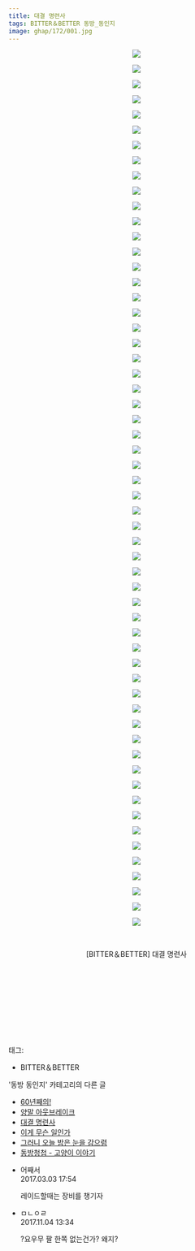 ```yaml
---
title: 대결 명련사
tags: BITTER＆BETTER 동방_동인지
image: ghap/172/001.jpg
---
```

<div class="article">
<p style="text-align: center; clear: none; float: none;"><img src="{{ site.nasurl }}/ghap/172/001.jpg"/></p>
<p style="text-align: center; clear: none; float: none;"><img src="{{ site.nasurl }}/ghap/172/002.jpg"/></p>
<p style="text-align: center; clear: none; float: none;"><img src="{{ site.nasurl }}/ghap/172/003.jpg"/></p>
<p style="text-align: center; clear: none; float: none;"><img src="{{ site.nasurl }}/ghap/172/004.jpg"/></p>
<p style="text-align: center; clear: none; float: none;"><img src="{{ site.nasurl }}/ghap/172/005.jpg"/></p>
<p style="text-align: center; clear: none; float: none;"><img src="{{ site.nasurl }}/ghap/172/006.jpg"/></p>
<p style="text-align: center; clear: none; float: none;"><img src="{{ site.nasurl }}/ghap/172/007.jpg"/></p>
<p style="text-align: center; clear: none; float: none;"><img src="{{ site.nasurl }}/ghap/172/008.jpg"/></p>
<p style="text-align: center; clear: none; float: none;"><img src="{{ site.nasurl }}/ghap/172/009.jpg"/></p>
<p style="text-align: center; clear: none; float: none;"><img src="{{ site.nasurl }}/ghap/172/010.jpg"/></p>
<p style="text-align: center; clear: none; float: none;"><img src="{{ site.nasurl }}/ghap/172/011.jpg"/></p>
<p style="text-align: center; clear: none; float: none;"><img src="{{ site.nasurl }}/ghap/172/012.jpg"/></p>
<p style="text-align: center; clear: none; float: none;"><img src="{{ site.nasurl }}/ghap/172/013.jpg"/></p>
<p style="text-align: center; clear: none; float: none;"><img src="{{ site.nasurl }}/ghap/172/014.jpg"/></p>
<p style="text-align: center; clear: none; float: none;"><img src="{{ site.nasurl }}/ghap/172/015.jpg"/></p>
<p style="text-align: center; clear: none; float: none;"><img src="{{ site.nasurl }}/ghap/172/016.jpg"/></p>
<p style="text-align: center; clear: none; float: none;"><img src="{{ site.nasurl }}/ghap/172/017.jpg"/></p>
<p style="text-align: center; clear: none; float: none;"><img src="{{ site.nasurl }}/ghap/172/018.jpg"/></p>
<p style="text-align: center; clear: none; float: none;"><img src="{{ site.nasurl }}/ghap/172/019.jpg"/></p>
<p style="text-align: center; clear: none; float: none;"><img src="{{ site.nasurl }}/ghap/172/020.jpg"/></p>
<p style="text-align: center; clear: none; float: none;"><img src="{{ site.nasurl }}/ghap/172/021.jpg"/></p>
<p style="text-align: center; clear: none; float: none;"><img src="{{ site.nasurl }}/ghap/172/022.jpg"/></p>
<p style="text-align: center; clear: none; float: none;"><img src="{{ site.nasurl }}/ghap/172/023.jpg"/></p>
<p style="text-align: center; clear: none; float: none;"><img src="{{ site.nasurl }}/ghap/172/024.jpg"/></p>
<p style="text-align: center; clear: none; float: none;"><img src="{{ site.nasurl }}/ghap/172/025.jpg"/></p>
<p style="text-align: center; clear: none; float: none;"><img src="{{ site.nasurl }}/ghap/172/026.jpg"/></p>
<p style="text-align: center; clear: none; float: none;"><img src="{{ site.nasurl }}/ghap/172/027.jpg"/></p>
<p style="text-align: center; clear: none; float: none;"><img src="{{ site.nasurl }}/ghap/172/028.jpg"/></p>
<p style="text-align: center; clear: none; float: none;"><img src="{{ site.nasurl }}/ghap/172/029.jpg"/></p>
<p style="text-align: center; clear: none; float: none;"><img src="{{ site.nasurl }}/ghap/172/030.jpg"/></p>
<p style="text-align: center; clear: none; float: none;"><img src="{{ site.nasurl }}/ghap/172/031.jpg"/></p>
<p style="text-align: center; clear: none; float: none;"><img src="{{ site.nasurl }}/ghap/172/032.jpg"/></p>
<p style="text-align: center; clear: none; float: none;"><img src="{{ site.nasurl }}/ghap/172/033.jpg"/></p>
<p style="text-align: center; clear: none; float: none;"><img src="{{ site.nasurl }}/ghap/172/034.jpg"/></p>
<p style="text-align: center; clear: none; float: none;"><img src="{{ site.nasurl }}/ghap/172/035.jpg"/></p>
<p style="text-align: center; clear: none; float: none;"><img src="{{ site.nasurl }}/ghap/172/036.jpg"/></p>
<p style="text-align: center; clear: none; float: none;"><img src="{{ site.nasurl }}/ghap/172/037.jpg"/></p>
<p style="text-align: center; clear: none; float: none;"><img src="{{ site.nasurl }}/ghap/172/038.jpg"/></p>
<p style="text-align: center; clear: none; float: none;"><img src="{{ site.nasurl }}/ghap/172/039.jpg"/></p>
<p style="text-align: center; clear: none; float: none;"><img src="{{ site.nasurl }}/ghap/172/040.jpg"/></p>
<p style="text-align: center; clear: none; float: none;"><img src="{{ site.nasurl }}/ghap/172/041.jpg"/></p>
<p style="text-align: center; clear: none; float: none;"><img src="{{ site.nasurl }}/ghap/172/042.jpg"/></p>
<p style="text-align: center; clear: none; float: none;"><img src="{{ site.nasurl }}/ghap/172/043.jpg"/></p>
<p style="text-align: center; clear: none; float: none;"><img src="{{ site.nasurl }}/ghap/172/044.jpg"/></p>
<p style="text-align: center; clear: none; float: none;"><img src="{{ site.nasurl }}/ghap/172/045.jpg"/></p>
<p style="text-align: center; clear: none; float: none;"><img src="{{ site.nasurl }}/ghap/172/046.jpg"/></p>
<p style="text-align: center; clear: none; float: none;"><img src="{{ site.nasurl }}/ghap/172/047.jpg"/></p>
<p style="text-align: center; clear: none; float: none;"><img src="{{ site.nasurl }}/ghap/172/048.jpg"/></p>
<p style="text-align: center; clear: none; float: none;"><img src="{{ site.nasurl }}/ghap/172/049.jpg"/></p>
<p style="text-align: center; clear: none; float: none;"><img src="{{ site.nasurl }}/ghap/172/050.jpg"/></p>
<p style="text-align: center; clear: none; float: none;"><img src="{{ site.nasurl }}/ghap/172/051.jpg"/></p>
<p style="text-align: center; clear: none; float: none;"><img src="{{ site.nasurl }}/ghap/172/052.jpg"/></p>
<p style="text-align: center; clear: none; float: none;"><img src="{{ site.nasurl }}/ghap/172/053.jpg"/></p>
<p style="text-align: center; clear: none; float: none;"><img src="{{ site.nasurl }}/ghap/172/054.jpg"/></p>
<p style="text-align: center; clear: none; float: none;"><img src="{{ site.nasurl }}/ghap/172/055.jpg"/></p>
<p style="text-align: center; clear: none; float: none;"><img src="{{ site.nasurl }}/ghap/172/056.jpg"/></p>
<p style="text-align: center; clear: none; float: none;"><img src="{{ site.nasurl }}/ghap/172/057.jpg"/></p>
<p style="text-align: center; clear: none; float: none;"><img src="{{ site.nasurl }}/ghap/172/058.jpg"/></p>
<p style="text-align: center; clear: none; float: none;"><br/></p>
<p style="text-align: center; clear: none; float: none;">[BITTER＆BETTER] 대결 명련사</p>
<p style="text-align: center; clear: none; float: none;"><br/></p>
<p style="text-align: center; clear: none; float: none;"><br/></p>
<p style="text-align: center; clear: none; float: none;"><br/></p>
<p style="text-align: center; clear: none; float: none;"><br/></p>
<p><br/></p>
</div><div class="tagTrail">
<p>태그: </p>
<ul>
<li>BITTER＆BETTER</li>
</ul>
</div><div class="another">
<p>'동방 동인지' 카테고리의 다른 글</p>
<ul>
<li><a href="/2016-06-18-ghap_174">60년째의!</a></li>
<li><a href="/2016-06-18-ghap_173">양말 아웃브레이크</a></li>
<li><a href="/2016-06-18-ghap_172">대결 명련사</a></li>
<li><a href="/2016-06-18-ghap_171">이게 무슨 일인가</a></li>
<li><a href="/2016-06-18-ghap_169">그러니 오늘 밤은 눈을 감으렴</a></li>
<li><a href="/2016-06-18-ghap_168">동방청첩 - 고양이 이야기</a></li>
</ul>
</div><div class="cb_module cb_fluid">
<div class="cb_wrt cb_profile">
<div class="comment">
<ul>
<li class="cb_thumb_off" id="comment14930461">
<div class="cb_comment_area">
<div class="cb_info_area">
<div class="cb_section">
<span class="cb_nick_name">어째서</span>
</div>
<div class="cb_section">
<span class="cb_date">2017.03.03 17:54 </span>
</div>
</div>
<div class="cb_dsc_comment">
<p class="cb_dsc">
											레이드할때는 장비를 챙기자
										</p>
</div>
</div></li>
<li class="cb_thumb_off" id="comment15122605">
<div class="cb_comment_area">
<div class="cb_info_area">
<div class="cb_section">
<span class="cb_nick_name">ㅁㄴㅇㄹ</span>
</div>
<div class="cb_section">
<span class="cb_date">2017.11.04 13:34 </span>
</div>
</div>
<div class="cb_dsc_comment">
<p class="cb_dsc">
											?요우무 팔 한쪽 없는건가? 왜지?
										</p>
</div>
</div></li>
</ul>
</div>
</div><!-- commentList close -->
</div>